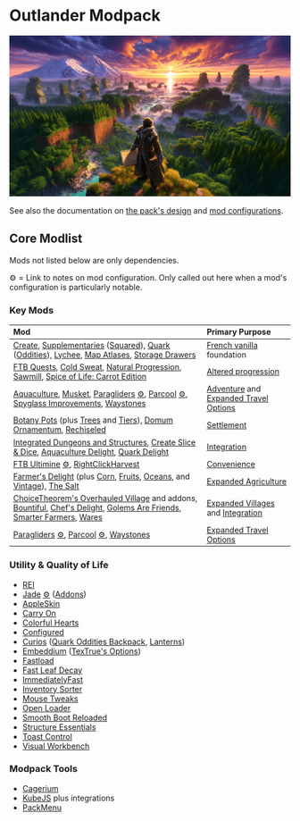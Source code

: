 # Outlander Modpack

![ChatGPT / DallE 3 image as temporary placeholder to establish mood](packmenu/resources/assets/packmenu/textures/gui/background.png)

See also the documentation on [the pack's design](design.md) and
[mod configurations](config.md).

## Core Modlist

Mods not listed below are only dependencies.

⚙️ = Link to notes on mod configuration. Only called out here when a mod's
configuration is particularly notable.

### Key Mods

<!-- deno-fmt-ignore -->

| Mod | Primary Purpose |
| :-- | :----------- |
| [Create](https://curseforge.com/minecraft/mc-mods/create), [Supplementaries](https://curseforge.com/minecraft/mc-mods/supplementaries) ([Squared](https://curseforge.com/minecraft/mc-mods/supplementaries-squared)), [Quark](https://curseforge.com/minecraft/mc-mods/quark) ([Oddities](https://www.curseforge.com/minecraft/mc-mods/quark-oddities)), [Lychee](https://curseforge.com/minecraft/mc-mods/lychee), [Map Atlases](https://curseforge.com/minecraft/mc-mods/map-atlases-forge), [Storage Drawers](https://curseforge.com/minecraft/mc-mods/storage-drawers) | [French vanilla](design.md#1-french-vanilla) foundation |
| [FTB Quests](https://curseforge.com/minecraft/mc-mods/ftb-quests-forge), [Cold Sweat](https://www.curseforge.com/minecraft/mc-mods/cold-sweat), [Natural Progression](https://www.curseforge.com/minecraft/mc-mods/natural-progressions), [Sawmill](https://curseforge.com/minecraft/mc-mods/sawmill), [Spice of Life: Carrot Edition](https://curseforge.com/minecraft/mc-mods/spice-of-life-carrot-edition) | [Altered progression](design.md#2-altered-progression) |
| [Aquaculture](https://curseforge.com/minecraft/mc-mods/aquaculture), [Musket](https://www.curseforge.com/minecraft/mc-mods/ewewukeks-musket-mod), [Paragliders](https://curseforge.com/minecraft/mc-mods/paragliders) [⚙️](config.md#paragliders), [Parcool](https://curseforge.com/minecraft/mc-mods/parcool) [⚙️](config.md#parcool), [Spyglass Improvements](https://curseforge.com/minecraft/mc-mods/spyglass-improvements), [Waystones](https://curseforge.com/minecraft/mc-mods/waystones) | [Adventure](design.md#3-adventure) and [Expanded Travel Options](design.md#expanded-travel-options) |
| [Botany Pots](https://www.curseforge.com/minecraft/mc-mods/botany-pots) (plus [Trees](https://www.curseforge.com/minecraft/mc-mods/botany-trees) and [Tiers](https://www.curseforge.com/minecraft/mc-mods/botany-pots-tiers)), [Domum Ornamentum](https://www.curseforge.com/minecraft/mc-mods/domum-ornamentum), [Rechiseled](https://www.curseforge.com/minecraft/mc-mods/rechiseled) | [Settlement](design.md#4-settlement) |
| [Integrated Dungeons and Structures](https://curseforge.com/minecraft/mc-mods/idas), [Create Slice & Dice](https://www.curseforge.com/minecraft/mc-mods/slice-and-dice), [Aquaculture Delight](https://www.curseforge.com/minecraft/mc-mods/aquaculture-delight), [Quark Delight](https://www.curseforge.com/minecraft/mc-mods/quark-delight) | [Integration](design.md#5-integration) |
| [FTB Ultimine](https://curseforge.com/minecraft/mc-mods/ftb-ultimine-forge) [⚙️](config.md#ftb-ultimine), [RightClickHarvest](https://www.curseforge.com/minecraft/mc-mods/rightclickharvest)  | [Convenience](design.md#6-convenience) |
| [Farmer's Delight](https://curseforge.com/minecraft/mc-mods/farmers-delight) (plus [Corn](https://www.curseforge.com/minecraft/mc-mods/corn-delight), [Fruits](https://www.curseforge.com/minecraft/mc-mods/fruits-delight), [Oceans](https://www.curseforge.com/minecraft/mc-mods/oceans-delight), and [Vintage](https://www.curseforge.com/minecraft/mc-mods/vintage-delight)), [The Salt](https://curseforge.com/minecraft/mc-mods/salt) | [Expanded Agriculture](design.md#expanded-agriculture) |
| [ChoiceTheorem's Overhauled Village](https://www.curseforge.com/minecraft/mc-mods/choicetheorems-overhauled-village) and addons, [Bountiful](https://www.curseforge.com/minecraft/mc-mods/bountiful), [Chef's Delight](https://www.curseforge.com/minecraft/mc-mods/chefs-delight-forge), [Golems Are Friends](https://www.curseforge.com/minecraft/mc-mods/golemsarefriends), [Smarter Farmers](https://legacy.curseforge.com/minecraft/mc-mods/smarter-farmers-farmers-replant), [Wares](https://www.curseforge.com/minecraft/mc-mods/wares) | [Expanded Villages](design.md#expanded-villages) and [Integration](design.md#5-integration) |
| [Paragliders](https://curseforge.com/minecraft/mc-mods/paragliders) [⚙️](config.md#paragliders), [Parcool](https://curseforge.com/minecraft/mc-mods/parcool) [⚙️](config.md#parcool), [Waystones](https://curseforge.com/minecraft/mc-mods/waystones) | [Expanded Travel Options](design.md#expanded-travel-options) |

### Utility & Quality of Life

- [REI](https://curseforge.com/minecraft/mc-mods/roughly-enough-items)
- [Jade](https://www.curseforge.com/minecraft/mc-mods/jade) [⚙️](config.md#jade)
  ([Addons](https://www.curseforge.com/minecraft/mc-mods/jade-addons))
- [AppleSkin](https://curseforge.com/minecraft/mc-mods/apple-skin)
- [Carry On](https://curseforge.com/minecraft/mc-mods/carry-on)
- [Colorful Hearts](https://curseforge.com/minecraft/mc-mods/colorful-hearts)
- [Configured](https://curseforge.com/minecraft/mc-mods/configured)
- [Curios](https://curseforge.com/minecraft/mc-mods/curios)
  ([Quark Oddities Backpack](https://curseforge.com/minecraft/mc-mods/curios-quark-oddities-backpack),
  [Lanterns](https://curseforge.com/minecraft/mc-mods/curious-lanterns))
- [Embeddium](https://curseforge.com/minecraft/mc-mods/embeddium)
  ([TexTrue's Options](https://curseforge.com/minecraft/mc-mods/textrues-embeddium-options))
- [Fastload](https://curseforge.com/minecraft/mc-mods/fastload)
- [Fast Leaf Decay](https://curseforge.com/minecraft/mc-mods/fast-leaf-decay)
- [ImmediatelyFast](https://curseforge.com/minecraft/mc-mods/immediatelyfast)
- [Inventory Sorter](https://curseforge.com/minecraft/mc-mods/inventory-sorter)
- [Mouse Tweaks](https://curseforge.com/minecraft/mc-mods/mouse-tweaks)
- [Open Loader](https://curseforge.com/minecraft/mc-mods/open-loader)
- [Smooth Boot Reloaded](https://curseforge.com/minecraft/mc-mods/smooth-boot-reloaded)
- [Structure Essentials](https://curseforge.com/minecraft/mc-mods/structure-essentials-forge-fabric)
- [Toast Control](https://curseforge.com/minecraft/mc-mods/toast-control)
- [Visual Workbench](https://curseforge.com/minecraft/mc-mods/visual-workbench)

### Modpack Tools

- [Cagerium](https://curseforge.com/minecraft/mc-mods/cagerium)
- [KubeJS](https://curseforge.com/minecraft/mc-mods/jubejs) plus integrations
- [PackMenu](https://curseforge.com/minecraft/mc-mods/packmenu)
